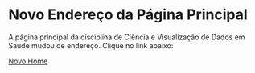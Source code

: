 <h1>Novo Endereço da Página Principal</h1>

A página principal da disciplina de Ciência e Visualização de Dados em Saúde mudou de endereço. Clique no link abaixo:

[Novo Home](https://datasci4health.github.io)
